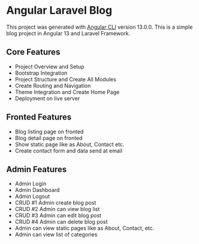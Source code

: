# Angular Laravel Blog

This project was generated with [Angular CLI](https://github.com/angular/angular-cli) version 13.0.0. This is a simple blog project in Angular 13 and Laravel Framework.

## Core Features

- Project Overview and Setup
- Bootstrap Integration
- Project Structure and Create All Modules
- Create Routing and Navigation
- Theme Integration and Create Home Page
- Deployment on live server

## Fronted Features

- Blog listing page on fronted
- Blog detail page on fronted
- Show static page like as About, Contact etc.
- Create contact form and data send at email

## Admin Features

- Admin Login
- Admin Dashboard
- Admin Logout
- CRUD #1 Admin create blog post
- CRUD #2 Admin can view blog list
- CRUD #3 Admin can edit blog post
- CRUD #4 Admin can delete blog post
- Admin can view static pages like as About, Contact, etc.
- Admin can view list of categories
